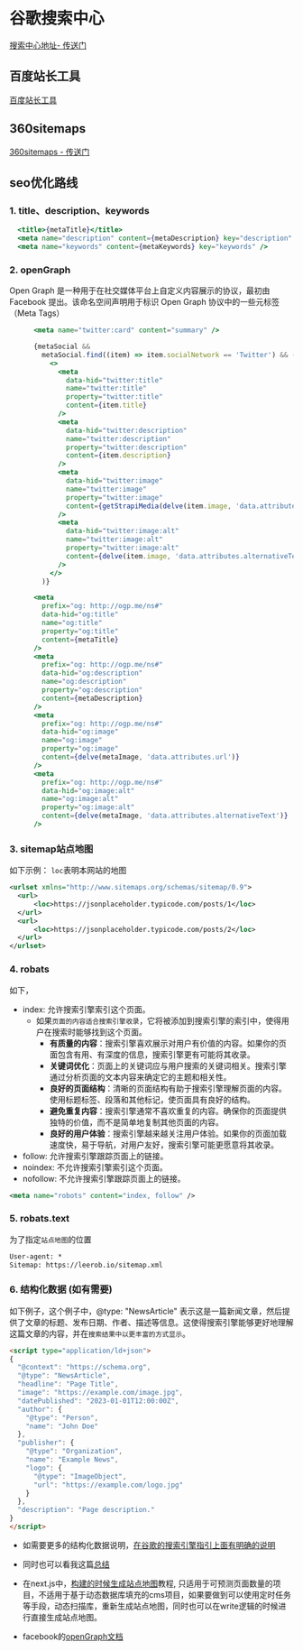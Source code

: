 # 谷歌搜索中心

[搜索中心地址- 传送门](https://developers.google.cn/search/docs)



## 百度站长工具

[百度站长工具](https://ziyuan.baidu.com/college/courseinfo?id=267&page=3)

## 360sitemaps

[360sitemaps - 传送门](http://www.so.com/help/help_3_3.html) 


## seo优化路线

### 1. title、description、keywords

```jsx
  <title>{metaTitle}</title>
  <meta name="description" content={metaDescription} key="description" />
  <meta name="keywords" content={metaKeywords} key="keywords" />
```

### 2. openGraph

Open Graph 是一种用于在社交媒体平台上自定义内容展示的协议，最初由 Facebook 提出。该命名空间声明用于标识 Open Graph 协议中的一些元标签（Meta Tags）

```jsx
      <meta name="twitter:card" content="summary" />

      {metaSocial &&
        metaSocial.find((item) => item.socialNetwork == 'Twitter') && (
          <>
            <meta
              data-hid="twitter:title"
              name="twitter:title"
              property="twitter:title"
              content={item.title}
            />
            <meta
              data-hid="twitter:description"
              name="twitter:description"
              property="twitter:description"
              content={item.description}
            />
            <meta
              data-hid="twitter:image"
              name="twitter:image"
              property="twitter:image"
              content={getStrapiMedia(delve(item.image, 'data.attributes.url'))}
            />
            <meta
              data-hid="twitter:image:alt"
              name="twitter:image:alt"
              property="twitter:image:alt"
              content={delve(item.image, 'data.attributes.alternativeText')}
            />
          </>
        )}

      <meta
        prefix="og: http://ogp.me/ns#"
        data-hid="og:title"
        name="og:title"
        property="og:title"
        content={metaTitle}
      />
      <meta
        prefix="og: http://ogp.me/ns#"
        data-hid="og:description"
        name="og:description"
        property="og:description"
        content={metaDescription}
      />
      <meta
        prefix="og: http://ogp.me/ns#"
        data-hid="og:image"
        name="og:image"
        property="og:image"
        content={delve(metaImage, 'data.attributes.url')}
      />
      <meta
        prefix="og: http://ogp.me/ns#"
        data-hid="og:image:alt"
        name="og:image:alt"
        property="og:image:alt"
        content={delve(metaImage, 'data.attributes.alternativeText')}
      />

```


### 3. sitemap站点地图

如下示例： `loc`表明本网站的地图

```xml
<urlset xmlns="http://www.sitemaps.org/schemas/sitemap/0.9">
  <url>
      <loc>https://jsonplaceholder.typicode.com/posts/1</loc>
  </url>
  <url>
      <loc>https://jsonplaceholder.typicode.com/posts/2</loc>
  </url>
</urlset>
```

### 4. robats

如下，

- index: 允许搜索引擎索引这个页面。
  - 如果`页面的内容适合搜索引擎收录`，它将被添加到搜索引擎的索引中，使得用户在搜索时能够找到这个页面。
    - **有质量的内容**：搜索引擎喜欢展示对用户有价值的内容。如果你的页面包含有用、有深度的信息，搜索引擎更有可能将其收录。
    - **关键词优化**：页面上的关键词应与用户搜索的关键词相关。搜索引擎通过分析页面的文本内容来确定它的主题和相关性。
    - **良好的页面结构**：清晰的页面结构有助于搜索引擎理解页面的内容。使用标题标签、段落和其他标记，使页面具有良好的结构。
    - **避免重复内容**：搜索引擎通常不喜欢重复的内容。确保你的页面提供独特的价值，而不是简单地复制其他页面的内容。
    - **良好的用户体验**：搜索引擎越来越关注用户体验。如果你的页面加载速度快，易于导航，对用户友好，搜索引擎可能更愿意将其收录。
- follow: 允许搜索引擎跟踪页面上的链接。
- noindex: 不允许搜索引擎索引这个页面。
- nofollow: 不允许搜索引擎跟踪页面上的链接。

```xml
<meta name="robots" content="index, follow" />
```

### 5. robats.text

为了指定`站点地图`的位置

```xml
User-agent: *
Sitemap: https://leerob.io/sitemap.xml
```

### 6. 结构化数据 (如有需要)

如下例子，这个例子中，@type: "NewsArticle" 表示这是一篇新闻文章，然后提供了文章的标题、发布日期、作者、描述等信息。这使得搜索引擎能够更好地理解这篇文章的内容，并在`搜索结果中以更丰富的方式显示`。

```html
<script type="application/ld+json">
{
  "@context": "https://schema.org",
  "@type": "NewsArticle",
  "headline": "Page Title",
  "image": "https://example.com/image.jpg",
  "datePublished": "2023-01-01T12:00:00Z",
  "author": {
    "@type": "Person",
    "name": "John Doe"
  },
  "publisher": {
    "@type": "Organization",
    "name": "Example News",
    "logo": {
      "@type": "ImageObject",
      "url": "https://example.com/logo.jpg"
    }
  },
  "description": "Page description."
}
</script>

```

- 如需要更多的结构化数据说明，[在谷歌的搜索引擎指引上面有明确的说明](https://developers.google.cn/search/docs/appearance/structured-data/intro-structured-data?hl=zh-cn)

- 同时也可以看我这篇[总结](/study/7-前端/结构化数据.md)
- 在next.js中，[构建的时候生成站点地图](/study/7-前端/google_Sitelinks_sitemap.md)教程, 只适用于可预测页面数量的项目，不适用于基于动态数据库填充的cms项目，如果要做到可以使用定时任务等手段，动态扫描库，重新生成站点地图，同时也可以在write逻辑的时候进行直接生成站点地图。
- facebook的[openGraph文档](https://ogp.me/)